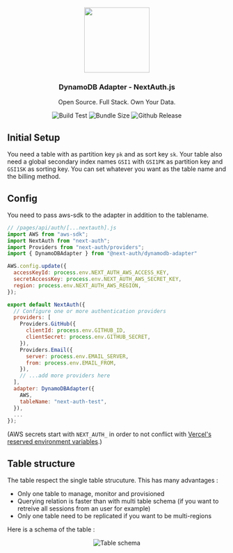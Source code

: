<p align="center">
   <br/>
   <a href="https://next-auth.js.org" target="_blank"><img width="150px" src="https://next-auth.js.org/img/logo/logo-sm.png" /></a>
   <h3 align="center"><b>DynamoDB Adapter</b> - NextAuth.js</h3>
   <p align="center">
   Open Source. Full Stack. Own Your Data.
   </p>
   <p align="center" style="align: center;">
      <img src="https://github.com/nextauthjs/adapters/workflows/Build%20Test/badge.svg" alt="Build Test" />
      <img src="https://img.shields.io/bundlephobia/minzip/@next-auth/dynamodb-adapter" alt="Bundle Size"/>
      <img src="https://img.shields.io/github/v/release/nextauthjs/adapters?include_prereleases" alt="Github Release" />
   </p>
</p>

## Initial Setup

You need a table with as partition key `pk` and as sort key `sk`. Your table also need a global secondary index names `GSI1` with `GSI1PK` as partition key and `GSI1SK` as sorting key. You can set whatever you want as the table name and the billing method.

## Config

You need to pass aws-sdk to the adapter in addition to the tablename.

```js
// /pages/api/auth/[...nextauth].js
import AWS from "aws-sdk";
import NextAuth from "next-auth";
import Providers from "next-auth/providers";
import { DynamoDBAdapter } from "@next-auth/dynamodb-adapter"

AWS.config.update({
  accessKeyId: process.env.NEXT_AUTH_AWS_ACCESS_KEY,
  secretAccessKey: process.env.NEXT_AUTH_AWS_SECRET_KEY,
  region: process.env.NEXT_AUTH_AWS_REGION,
});

export default NextAuth({
  // Configure one or more authentication providers
  providers: [
    Providers.GitHub({
      clientId: process.env.GITHUB_ID,
      clientSecret: process.env.GITHUB_SECRET,
    }),
    Providers.Email({
      server: process.env.EMAIL_SERVER,
      from: process.env.EMAIL_FROM,
    }),
    // ...add more providers here
  ],
  adapter: DynamoDBAdapter({
    AWS,
    tableName: "next-auth-test",
  }),
  ...
});
```

(AWS secrets start with `NEXT_AUTH_` in order to not conflict with [Vercel's reserved environment variables](https://vercel.com/docs/environment-variables#reserved-environment-variables).)

## Table structure

The table respect the single table strucuture. This has many advantages :

- Only one table to manage, monitor and provisioned
- Querying relation is faster than with multi table schema (if you want to retreive all sessions from an user for example)
- Only one table need to be replicated if you want to be multi-regions

Here is a schema of the table :

<p align="center">
    <img src="https://i.imgur.com/hGZtWDq.png" alt="Table schema">
</p>
